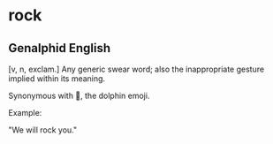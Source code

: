 # rock
## Genalphid English

[v, n, exclam.] Any generic swear word; also the inappropriate gesture implied within its meaning.

Synonymous with :dolphin:, the dolphin emoji.

Example:

"We will rock you."